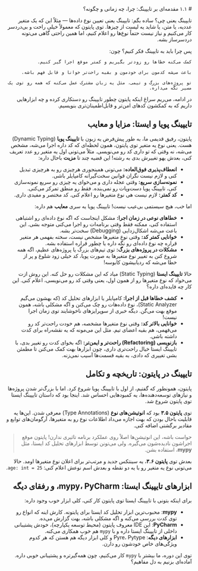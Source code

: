 <div dir="rtl">
# ۱.۱ مقدمه‌ای بر تایپینگ: چرا، چه زمانی و چگونه؟

تایپینگ یعنی چی؟ ساده بگم: تایپینگ یعنی تعیین نوع داده‌ها — مثلاً این که یک متغیر عددیه، یا متن، یا شاید یه لیست از چیزها. توی پایتون که معمولاً خیلی راحت و بی‌دردسر کار می‌کنیم و نیاز نیست حتماً نوع‌ها رو اعلام کنیم، اما همین راحتی گاهی می‌تونه دردسرساز بشه.

پس چرا باید به تایپینگ فکر کنیم؟ چون:

    کمک می‌کنه خطاها رو زودتر بگیریم و کمتر موقع اجرا گیر کنیم.

    باعث می‌شه کدمون برای خودمون و بقیه راحت‌تر خوانا و قابل فهم باشه.

    تو پروژه‌های بزرگ و تیمی، مثل یه زبان مشترک عمل می‌کنه که همه رو توی یک مسیر نگه می‌داره.

در ادامه، می‌ریم سراغ اینکه پایتون چطور تایپینگ رو دستکاری کرده و چه ابزارهایی داریم که به کمکشون کدهای امن‌تر و قابل‌اطمینان‌تری بنویسیم.


## تایپینگ پویا و ایستا: مزایا و معایب

پایتون، رفیق قدیمی ما، به طور پیش‌فرض یه زبون با **تایپینگ پویا** (Dynamic Typing) هست. یعنی نوع یه متغیر توی پایتون، همون لحظه‌ای که کد داره اجرا می‌شه، مشخص می‌شه، نه وقتی که تو داری کد رو می‌نویسی. مثلاً می‌تونی اول یه متغیر رو عدد تعریف کنی، بعدش یهو تغییرش بدی به رشته! این قضیه چند تا **مزیت** باحال داره:

* **انعطاف‌پذیری فوق‌العاده:** می‌تونی همینجوری هرچیزی رو به هرچیزی تبدیل کنی و لازم نیست نگران قوانین سخت‌گیرانه کامپایلر باشی.
* **نمونه‌سازی سریع:** وقتی عجله داری و می‌خوای یه چیزی رو سریع نمونه‌سازی کنی، تایپینگ پویا دست‌وپات رو نمی‌بنده. فقط رو منطق تمرکز می‌کنی.
* **کد کمتر:** لازم نیست هی نوع متغیرها رو اعلام کنی. کد مختصر و مفیدی داری.

اما خب، هیچ سیستمی بی‌عیب نیست! تایپینگ پویا یه سری **معایب** هم داره:

* **خطاهای نوعی در زمان اجرا:** مشکل اینجاست که اگه نوع داده‌ای رو اشتباهی استفاده کنی، ممکنه فقط وقتی برنامه‌ات رو اجرا می‌کنی متوجه بشی. این باعث می‌شه اشکال‌زدایی (Debugging) سخت‌تر بشه.
* **خوانایی کمتر کد:** وقتی نوع متغیرها مشخص نیست، سخته بفهمی هر متغیر قراره چه نوع داده‌ای رو نگه داره یا چطور قراره استفاده بشه.
* **مشکلات در پروژه‌های بزرگ:** توی تیم‌های بزرگ یا پروژه‌های عظیم، اگه همه شروع کنن به تغییر نوع متغیرها به صورت پویا، کد خیلی زود شلوغ و پر از خطا می‌شه که ردیابیشون کابوسه!

حالا **تایپینگ ایستا** (Static Typing) میاد که این مشکلات رو حل کنه. این روش ازت می‌خواد که نوع متغیرها رو از همون اول، یعنی وقتی کد رو می‌نویسی، اعلام کنی. این کار چه فایده‌ای داره؟

* **کشف خطاها قبل از اجرا:** کامپایلر یا ابزارهای تحلیل کد (که بهشون می‌گیم Static Analyzer)، نوع داده‌هات رو چک می‌کنن و اگه مشکلی باشه، همون موقع بهت می‌گن. دیگه خبری از سوپرایزهای ناخوشایند توی زمان اجرا نیست!
* **خوانایی بالاتر کد:** وقتی نوع متغیرها مشخصه، هم خودت راحت‌تر کد رو می‌فهمی، هم بقیه اعضای تیم. مثل این می‌مونه که یه نقشه‌راه برای کدت داشته باشی.
* **بازنویسی (Refactoring) راحت‌تر و ایمن‌تر:** اگه بخوای کدت رو تغییر بدی، با تایپینگ ایستا خیال راحت‌تری داری، چون ابزارها بهت کمک می‌کنن تا مطمئن بشی تغییری که دادی، به بقیه قسمت‌ها آسیب نمی‌زنه.

## تایپینگ در پایتون: تاریخچه و تکامل

پایتون، همونطور که گفتیم، از اول با تایپینگ پویا شروع کرد. اما با بزرگ‌تر شدن پروژه‌ها و نیازهای توسعه‌دهنده‌ها، یه کمبودهایی احساس شد. اینجا بود که داستان تایپینگ ایستا توی پایتون شروع شد.

توی **پایتون ۳.۵** بود که **انوتیشن‌های نوع** (Type Annotations) معرفی شدن. این‌ها یه قابلیت باحال بودن که بهت اجازه می‌داد اطلاعات نوع رو به متغیرها، آرگومان‌های توابع و مقادیر برگشتی اضافه کنی.

> 
> حواست باشه، این انوتیشن‌ها اصلاً روی عملکرد برنامه تاثیری ندارن! پایتون موقع اجراشون نادیده‌شون می‌گیره. ولی می‌تونن توسط ابزارهای تحلیل کد ایستا، مثل **mypy**، استفاده بشن.

بعدش توی **پایتون ۳.۶**، یه سینتکس جدید و مرتب‌تر برای اعلان نوع متغیرها اومد. حالا می‌تونی نوع یه متغیر رو با یه دو نقطه و بعدش اسم نوعش اعلام کنی: `age: int = 25`.

## ابزارهای تایپینگ ایستا: mypy، PyCharm، و رفقای دیگه

برای اینکه بتونی با تایپینگ ایستا توی پایتون کار کنی، کلی ابزار خوب وجود داره:

* **mypy**: محبوب‌ترین ابزار تحلیل کد ایستا برای پایتونه. کارش اینه که انواع رو توی کدت بررسی می‌کنه و اگه مشکلی باشه، بهت گزارش می‌ده.
* **PyCharm**: این IDE معروف پایتون (محیط توسعه یکپارچه)، خودش پشتیبانی داخلی از تایپینگ ایستا داره و با `mypy` هم خوب همکاری می‌کنه.
* **ابزارهای دیگه**: Pyre، Pytype و کلی ابزار دیگه هم هستن که هر کدوم ویژگی‌های خاص خودشون رو دارن.

توی این دوره، ما بیشتر با `mypy` کار می‌کنیم، چون همه‌گیرتره و پشتیبانی خوبی داره. آماده‌ای بزنیم به دل مفاهیم؟